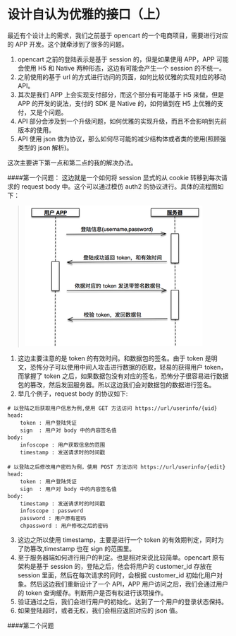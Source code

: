 设计自认为优雅的接口（上）
===
最近有个设计上的需求，我们之前基于 opencart 的一个电商项目，需要进行对应的 APP 开发。这个就牵涉到了很多的问题。

1. opencart 之前的登陆表示是基于 session 的，但是如果使用 APP，APP 可能会使用 H5 和 Native 两种形态，这边有可能会产生一个 session 的不统一。
2. 之前使用的基于 url 的方式进行访问的页面，如何比较优雅的实现对应的移动 API。
3. 其次是我们 APP 上会实现支付部分，而这个部分有可能基于 H5 来做，但是 APP 的开发的说法，支付的 SDK 是 Native 的，如何做到在 H5 上优雅的支付，又是个问题。
4. API 部分会涉及到一个升级问题，如何优雅的实现升级，而且不会影响到先前版本的使用。
5. API 使用 json 做为协议，那么如何尽可能的减少结构体或者类的使用(照顾强类型的 json 解析)。

这次主要讲下第一点和第二点的我的解决办法。

####第一个问题：
这边就是一个如何将 session 显式的从 cookie 转移到每次请求的 request body 中。这个可以通过模仿 auth2 的协议进行。具体的流程图如下：
> ![登陆流程图](./images/2015-11-19-1.png)

1. 这边主要注意的是 token 的有效时间。和数据包的签名。由于 token 是明文，恐怖分子可以使用中间人攻击进行数据的窃取，轻易的获得用户 token，而掌握了 token 之后，如果数据包没有对应的签名，恐怖分子很容易进行数据包的篡改，然后发回服务器。所以这边我们会对数据包的数据进行签名。
2. 举几个例子，request body 的协议如下:

```
# 以登陆之后获取用户信息为例,使用 GET 方法访问 https://url/userinfo/{uid}
head:
    token : 用户登陆凭证
    sign  : 用户对 body 中的内容签名值
body:
    infoscope : 用户获取信息的范围
    timestamp : 发送请求时的时间戳

# 以登陆之后修改用户密码为例，使用 POST 方法访问 https://url/userinfo/{edit}
head:
    token : 用户登陆凭证
    sign  : 用户对 body 中的内容签名值
body:
    timestamp : 发送请求时的时间戳
    infoscope : password
    password : 用户原有密码
    chpassword : 用户修改之后的密码
```

3. 这边之所以使用 timestamp，主要是进行一个 token 的有效期判定，同时为了防篡改,timestamp 也在 sign 的范围里。
4. 至于服务器端如何进行用户的判定。也是相对来说比较简单。opencart 原有架构是基于 session 的，登陆之后，他会将用户的 customer_id 存放在 session 里面，然后在每次请求的同时，会根据 customer_id 初始化用户对象。然后这边我们重新设计了一个 API，APP 用户访问之后，我们会通过用户的 token 查询缓存。判断用户是否有权进行该项操作。
5. 验证通过之后，我们会进行用户的初始化。达到了一个用户的登录状态保持。
6. 如果登陆超时，或者无权，我们会相应返回对应的 json 值。

####第二个问题

